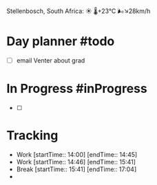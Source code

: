 Stellenbosch, South Africa: ☀️   🌡️+23°C 🌬️↘28km/h

# Day planner #todo 
- [ ] email Venter about grad

# In Progress #inProgress 
- [ ] 

# Tracking

- Work [startTime:: 14:00] [endTime:: 14:45]
- Work [startTime:: 14:46] [endTime:: 15:41]
- Break  [startTime:: 15:41] [endTime:: 17:04]
-
